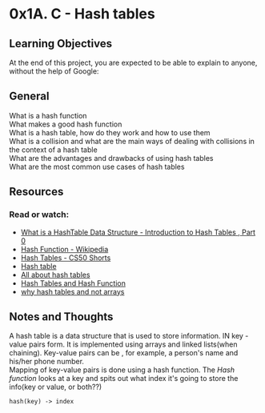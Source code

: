 # 0x1A. C - Hash tables
## Learning Objectives
At the end of this project, you are expected to be able to explain to anyone, without the help of Google:

## General
What is a hash function  
What makes a good hash function  
What is a hash table, how do they work and how to use them  
What is a collision and what are the main ways of dealing with collisions in the context of a hash table  
What are the advantages and drawbacks of using hash tables  
What are the most common use cases of hash tables  

## Resources
### Read or watch:

+ [What is a HashTable Data Structure - Introduction to Hash Tables , Part 0](https://www.youtube.com/watch?v=MfhjkfocRR0)
+ [Hash Function - Wikipedia](https://en.wikipedia.org/wiki/Hash_function)
+ [Hash Tables - CS50 Shorts](https://www.youtube.com/watch?v=nvzVHwrrub0 )
+ [Hash table](https://en.wikipedia.org/wiki/Hash_table)
+ [All about hash tables](https://www.digitalocean.com/community/tutorials/hash-table-in-c-plus-plus)
+ [Hash Tables and Hash Function](https://www.youtube.com/watch?v=KyUTuwz_b7Q  )
+ [why hash tables and not arrays](https://stackoverflow.com/questions/31930046/what-is-a-hash-table-and-how-do-you-make-it-in-c)
 
## Notes and Thoughts
A hash table is  a data structure that is used to store information. IN key - value pairs form. It is implemented using arrays and linked lists(when chaining). Key-value pairs can be , for example, a person's name and his/her phone number.  
Mapping of key-value pairs is done using a hash function.
The *Hash function* looks at a key and spits out what index it's going to store the info(key or value, or both??)  


    hash(key) -> index


